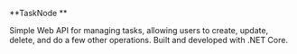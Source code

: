 **TaskNode **

Simple Web API for managing tasks, allowing users to create, update, delete, and do a few other operations. Built and developed with .NET Core.
